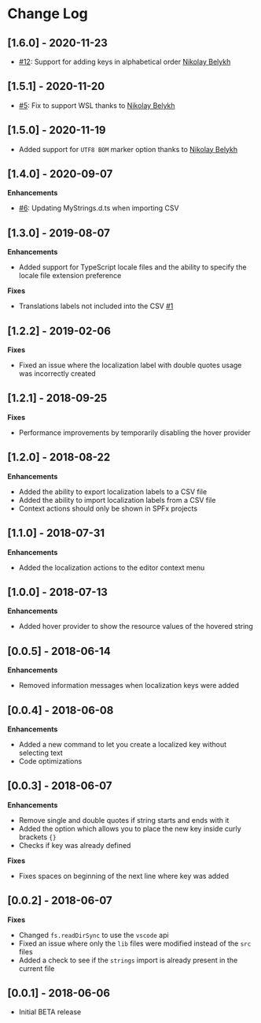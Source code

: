 # Change Log

## [1.6.0] - 2020-11-23

- [#12](https://github.com/estruyf/vscode-spfx-localization/issues/12): Support for adding keys in alphabetical order [Nikolay Belykh](https://github.com/nbelyh)

## [1.5.1] - 2020-11-20

- [#5](https://github.com/estruyf/vscode-spfx-localization/issues/5): Fix to support WSL thanks to [Nikolay Belykh](https://github.com/nbelyh)

## [1.5.0] - 2020-11-19

- Added support for `UTF8 BOM` marker option thanks to [Nikolay Belykh](https://github.com/nbelyh)

## [1.4.0] - 2020-09-07

**Enhancements** 

- [#6](https://github.com/estruyf/vscode-spfx-localization/issues/6): Updating MyStrings.d.ts when importing CSV

## [1.3.0] - 2019-08-07

**Enhancements**

- Added support for TypeScript locale files and the ability to specify the locale file extension preference

**Fixes**

- Translations labels not included into the CSV [#1](https://github.com/estruyf/vscode-spfx-localization/issues/1)

## [1.2.2] - 2019-02-06

**Fixes**

- Fixed an issue where the localization label with double quotes usage was incorrectly created

## [1.2.1] - 2018-09-25

**Fixes**

- Performance improvements by temporarily disabling the hover provider

## [1.2.0] - 2018-08-22

**Enhancements**

- Added the ability to export localization labels to a CSV file
- Added the ability to import localization labels from a CSV file
- Context actions should only be shown in SPFx projects

## [1.1.0] - 2018-07-31

**Enhancements**

- Added the localization actions to the editor context menu

## [1.0.0] - 2018-07-13

**Enhancements**

- Added hover provider to show the resource values of the hovered string

## [0.0.5] - 2018-06-14

**Enhancements**

- Removed information messages when localization keys were added

## [0.0.4] - 2018-06-08

**Enhancements**

- Added a new command to let you create a localized key without selecting text
- Code optimizations

## [0.0.3] - 2018-06-07

**Enhancements**

- Remove single and double quotes if string starts and ends with it
- Added the option which allows you to place the new key inside curly brackets `{}`
- Checks if key was already defined

**Fixes**

- Fixes spaces on beginning of the next line where key was added

## [0.0.2] - 2018-06-07

**Fixes**

- Changed `fs.readDirSync` to use the `vscode` api
- Fixed an issue where only the `lib` files were modified instead of the `src` files
- Added a check to see if the `strings` import is already present in the current file

## [0.0.1] - 2018-06-06
- Initial BETA release